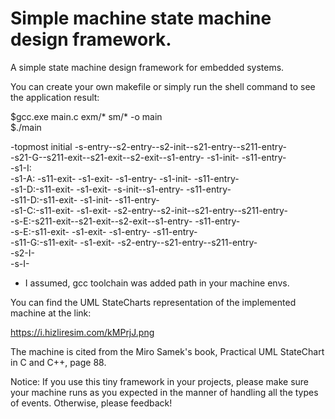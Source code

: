 # Simple machine state machine design framework.

A simple state machine design framework for embedded systems.

You can create your own makefile or simply run the shell command to see the application result:

$gcc.exe main.c exm/* sm/* -o main  
$./main  

-topmost initial -s-entry--s2-entry--s2-init--s21-entry--s211-entry-  
-s21-G--s211-exit--s21-exit--s2-exit--s1-entry- -s1-init- -s11-entry-  
-s1-I:  
-s1-A: -s11-exit- -s1-exit- -s1-entry- -s1-init- -s11-entry-  
-s1-D:-s11-exit- -s1-exit- -s-init--s1-entry- -s11-entry-  
-s11-D:-s11-exit- -s1-init- -s11-entry-  
-s1-C:-s11-exit- -s1-exit- -s2-entry--s2-init--s21-entry--s211-entry-  
-s-E:-s211-exit--s21-exit--s2-exit--s1-entry- -s11-entry-  
-s-E:-s11-exit- -s1-exit- -s1-entry- -s11-entry-  
-s11-G:-s11-exit- -s1-exit- -s2-entry--s21-entry--s211-entry-  
-s2-I-  
-s-I-  


* I assumed, gcc toolchain was added path in your machine envs.

You can find the UML StateCharts representation of the implemented machine at the link:

https://i.hizliresim.com/kMPrjJ.png

The machine is cited from the Miro Samek's book, Practical UML StateChart in C and C++, page 88.

Notice: If you use this tiny framework in your projects, please make sure your machine runs 
as you expected in the manner of handling all the types of events. Otherwise, please feedback!
